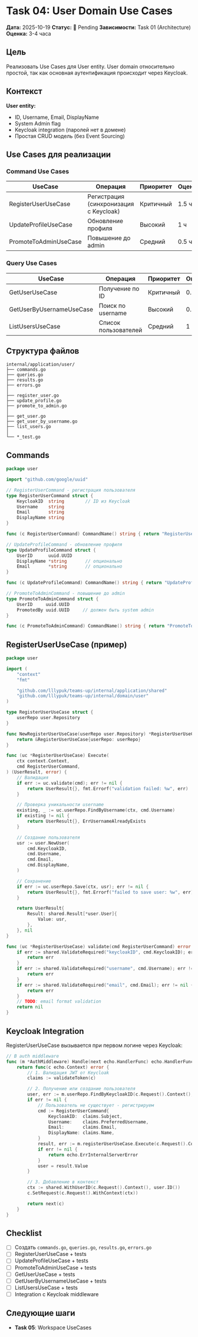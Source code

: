 # Task 04: User Domain Use Cases

**Дата:** 2025-10-19
**Статус:** 📝 Pending
**Зависимости:** Task 01 (Architecture)
**Оценка:** 3-4 часа

## Цель

Реализовать Use Cases для User entity. User domain относительно простой, так как основная аутентификация происходит через Keycloak.

## Контекст

**User entity:**
- ID, Username, Email, DisplayName
- System Admin flag
- Keycloak integration (паролей нет в домене)
- Простая CRUD модель (без Event Sourcing)

## Use Cases для реализации

### Command Use Cases

| UseCase | Операция | Приоритет | Оценка |
|---------|----------|-----------|--------|
| RegisterUserUseCase | Регистрация (синхронизация с Keycloak) | Критичный | 1.5 ч |
| UpdateProfileUseCase | Обновление профиля | Высокий | 1 ч |
| PromoteToAdminUseCase | Повышение до admin | Средний | 0.5 ч |

### Query Use Cases

| UseCase | Операция | Приоритет | Оценка |
|---------|----------|-----------|--------|
| GetUserUseCase | Получение по ID | Критичный | 0.5 ч |
| GetUserByUsernameUseCase | Поиск по username | Высокий | 0.5 ч |
| ListUsersUseCase | Список пользователей | Средний | 1 ч |

## Структура файлов

```
internal/application/user/
├── commands.go
├── queries.go
├── results.go
├── errors.go
│
├── register_user.go
├── update_profile.go
├── promote_to_admin.go
│
├── get_user.go
├── get_user_by_username.go
├── list_users.go
│
└── *_test.go
```

## Commands

```go
package user

import "github.com/google/uuid"

// RegisterUserCommand - регистрация пользователя
type RegisterUserCommand struct {
    KeycloakID  string        // ID из Keycloak
    Username    string
    Email       string
    DisplayName string
}

func (c RegisterUserCommand) CommandName() string { return "RegisterUser" }

// UpdateProfileCommand - обновление профиля
type UpdateProfileCommand struct {
    UserID      uuid.UUID
    DisplayName *string       // опционально
    Email       *string       // опционально
}

func (c UpdateProfileCommand) CommandName() string { return "UpdateProfile" }

// PromoteToAdminCommand - повышение до admin
type PromoteToAdminCommand struct {
    UserID     uuid.UUID
    PromotedBy uuid.UUID     // должен быть system admin
}

func (c PromoteToAdminCommand) CommandName() string { return "PromoteToAdmin" }
```

## RegisterUserUseCase (пример)

```go
package user

import (
    "context"
    "fmt"

    "github.com/lllypuk/teams-up/internal/application/shared"
    "github.com/lllypuk/teams-up/internal/domain/user"
)

type RegisterUserUseCase struct {
    userRepo user.Repository
}

func NewRegisterUserUseCase(userRepo user.Repository) *RegisterUserUseCase {
    return &RegisterUserUseCase{userRepo: userRepo}
}

func (uc *RegisterUserUseCase) Execute(
    ctx context.Context,
    cmd RegisterUserCommand,
) (UserResult, error) {
    // Валидация
    if err := uc.validate(cmd); err != nil {
        return UserResult{}, fmt.Errorf("validation failed: %w", err)
    }

    // Проверка уникальности username
    existing, _ := uc.userRepo.FindByUsername(ctx, cmd.Username)
    if existing != nil {
        return UserResult{}, ErrUsernameAlreadyExists
    }

    // Создание пользователя
    usr := user.NewUser(
        cmd.KeycloakID,
        cmd.Username,
        cmd.Email,
        cmd.DisplayName,
    )

    // Сохранение
    if err := uc.userRepo.Save(ctx, usr); err != nil {
        return UserResult{}, fmt.Errorf("failed to save user: %w", err)
    }

    return UserResult{
        Result: shared.Result[*user.User]{
            Value: usr,
        },
    }, nil
}

func (uc *RegisterUserUseCase) validate(cmd RegisterUserCommand) error {
    if err := shared.ValidateRequired("keycloakID", cmd.KeycloakID); err != nil {
        return err
    }
    if err := shared.ValidateRequired("username", cmd.Username); err != nil {
        return err
    }
    if err := shared.ValidateRequired("email", cmd.Email); err != nil {
        return err
    }
    // TODO: email format validation
    return nil
}
```

## Keycloak Integration

RegisterUserUseCase вызывается при первом логине через Keycloak:

```go
// В auth middleware
func (m *AuthMiddleware) Handle(next echo.HandlerFunc) echo.HandlerFunc {
    return func(c echo.Context) error {
        // 1. Валидация JWT от Keycloak
        claims := validateToken(c)

        // 2. Получение или создание пользователя
        user, err := m.userRepo.FindByKeycloakID(c.Request().Context(), claims.Subject)
        if err != nil {
            // Пользователь не существует - регистрируем
            cmd := RegisterUserCommand{
                KeycloakID:  claims.Subject,
                Username:    claims.PreferredUsername,
                Email:       claims.Email,
                DisplayName: claims.Name,
            }
            result, err := m.registerUserUseCase.Execute(c.Request().Context(), cmd)
            if err != nil {
                return echo.ErrInternalServerError
            }
            user = result.Value
        }

        // 3. Добавление в контекст
        ctx := shared.WithUserID(c.Request().Context(), user.ID())
        c.SetRequest(c.Request().WithContext(ctx))

        return next(c)
    }
}
```

## Checklist

- [ ] Создать `commands.go`, `queries.go`, `results.go`, `errors.go`
- [ ] RegisterUserUseCase + tests
- [ ] UpdateProfileUseCase + tests
- [ ] PromoteToAdminUseCase + tests
- [ ] GetUserUseCase + tests
- [ ] GetUserByUsernameUseCase + tests
- [ ] ListUsersUseCase + tests
- [ ] Integration с Keycloak middleware

## Следующие шаги

- **Task 05**: Workspace UseCases
